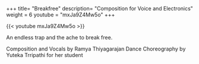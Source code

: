 +++
title= "Breakfree"
description= "Composition for Voice and Electronics"
weight = 6
youtube = "mxJa9Z4Mw5o"
+++

 {{< youtube mxJa9Z4Mw5o >}}

An endless trap and the ache to break free. 

Composition and Vocals by Ramya Thiyagarajan
Dance Choreography by Yuteka Trripathi for her student
